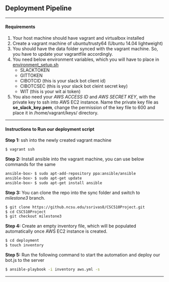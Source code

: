 ## Deployment Pipeline

<hr>

#### Requirements
1. Your host machine should have vagrant and virtualbox installed </br>
2. Create a vagrant machine of ubuntu/trusty64 (Ubuntu 14.04 lightweight) </br>
3. You should have the data folder synced with the vagrant machine. So, you have to update your vagrantfile accordingly. </br>
4. You need below environment variables, which you will have to place in [environment_setup.sh](https://github.ncsu.edu/ssrivas8/CSC510Project/blob/milestone3/deployment/roles/provision/tasks/environment_setup.sh)
    * SLACKTOKEN
    * GITTOKEN
    * CIBOTCID (this is your slack bot client id)
    * CIBOTCSEC (this is your slack bot cleint secret key) 
    * WIT (this is your wit ai token) </br>
5. You also need your _AWS ACCESS ID_ and _AWS SECRET KEY_, with the private key to ssh into AWS EC2 instance. Name the private key file as **se\_slack\_key.pem**, change the permission of the key file to 600 and place it in /home/vagrant/keys/ directory. </br>

<hr>

#### Instructions to Run our deployment script
**Step 1:** ssh into the newly created vagrant machine </br>
```bash
$ vagrant ssh
```

**Step 2:** Install ansible into the vagrant machine, you can use below commands for the same </br>
```bash
ansible-box> $ sudo apt-add-repository ppa:ansible/ansible
ansible-box> $ sudo apt-get update
ansible-box> $ sudo apt-get install ansible
```

**Step 3:** You can clone the repo into the sync folder and switch to _milestone3_ branch. </br>
```bash
$ git clone https://github.ncsu.edu/ssrivas8/CSC510Project.git
$ cd CSC510Project
$ git checkout milestone3
```

**Step 4:** Create an empty inventory file, which will be populated automatically once AWS EC2 instance is created.
```bash
$ cd deployment
$ touch inventory
```

**Step 5:** Run the following command to start the automation and deploy our bot.js to the server
```bash
$ ansible-playbook -i inventory aws.yml -s 
```

<hr>
